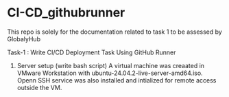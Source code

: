 # CI-CD_githubrunner
This repo is solely for the documentation related to task 1 to be assessed by GlobalyHub

Task-1 : Write CI/CD Deployment Task Using GitHub Runner

1. Server setup (write bash script)
    A virtual machine was creaated in VMware Workstation with ubuntu-24.04.2-live-server-amd64.iso. Openn SSH service was also installed and intialized for remote access outside the VM.
   
